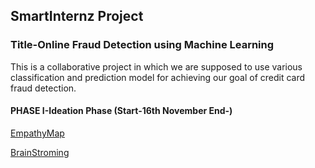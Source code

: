 ## SmartInternz Project
### Title-Online Fraud Detection using Machine Learning

This is a collaborative project in which we are supposed to use various classification and prediction model for achieving our goal of credit card fraud detection.

#### PHASE I-Ideation Phase (Start-16th November End-)



[EmpathyMap](https://app.mural.co/t/scamfinder8675/m/scamfinder8675/1697463394059/632849d9033106511c0025dadd77942a2bb85650?invited=true&sender=u8a90cc56234e246f33bc7567)

[BrainStroming](https://app.mural.co/t/scamfinder8675/m/scamfinder8675/1697626699598/e571e4f2e11716f4a87fe4eb1bde7b7195bbb2f8?sender=u8a90cc56234e246f33bc7567)
